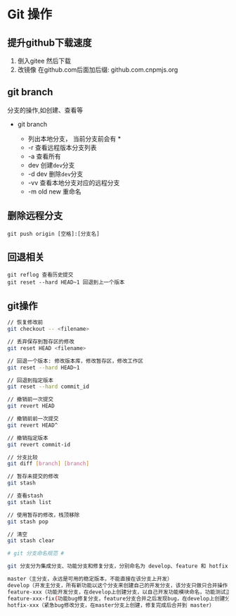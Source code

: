 # Git 操作 #

## 提升github下载速度 ##

1. 倒入gitee 然后下载  
2. 改镜像 在github.com后面加后缀: github.com.cnpmjs.org

## git branch ##

分支的操作,如创建、查看等

- git branch 

	+ 列出本地分支， 当前分支前会有 *
	+ -r 查看远程版本分支列表
	+ -a 查看所有
	+ dev 创建`dev`分支
	+ -d dev 删除`dev`分支
	+ -vv 查看本地分支对应的远程分支
	+ -m old new 重命名

## 删除远程分支 ##

```
git push origin [空格]:[分支名]
```

## 回退相关 ##

```
git reflog 查看历史提交
git reset --hard HEAD~1 回退到上一个版本
```

## git操作 ##
```bash
// 恢复修改前
git checkout -- <filename>

// 丢弃保存到暂存区的修改
git reset HEAD <filename>

// 回退一个版本: 修改版本库，修改暂存区，修改工作区
git reset --hard HEAD~1

// 回退到指定版本
git reset --hard commit_id

// 撤销前一次提交
git revert HEAD 

// 撤销前前一次提交
git revert HEAD^

// 撤销指定版本
git revert commit-id

// 分支比较
git diff [branch] [branch]

// 暂存未提交的修改
git stash

// 查看stash
git stash list

// 使用暂存的修改，栈顶移除
git stash pop

// 清空
git stash clear

# git 分支命名规范 #

git 分支分为集成分支、功能分支和修复分支，分别命名为 develop、feature 和 hotfix，均为单数。不可使用 features、future、hotfixes、hotfixs 等错误名称。

master（主分支，永远是可用的稳定版本，不能直接在该分支上开发）
develop（开发主分支，所有新功能以这个分支来创建自己的开发分支，该分支只做只合并操作，不能直接在该分支上开发）
feature-xxx（功能开发分支，在develop上创建分支，以自己开发功能模块命名，功能测试正常后合并到develop分支）
feature-xxx-fix(功能bug修复分支，feature分支合并之后发现bug，在develop上创建分支修复，之后合并回develop分支。PS:feature分支在申请合并之后，未合并之前还是可以提交代码的，所以feature在合并之前还可以在原分支上继续修复bug)
hotfix-xxx（紧急bug修改分支，在master分支上创建，修复完成后合并到 master）
```